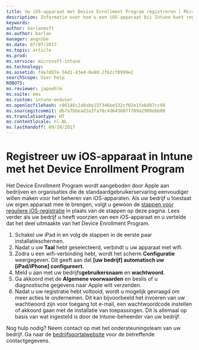 ```yaml
---
title: Uw iOS-apparaat met Device Enrollment Program registreren | Microsoft Docs
description: Informatie over hoe u een iOS-apparaat bij Intune kunt registreren met DEP
keywords: 
author: barlanmsft
ms.author: barlan
manager: angrobe
ms.date: 07/07/2017
ms.topic: article
ms.prod: 
ms.service: microsoft-intune
ms.technology: 
ms.assetid: f4e7d87e-56d1-43e4-8e88-2f62cf0999e2
searchScope: User help
ROBOTS: 
ms.reviewer: japoehlm
ms.suite: ems
ms.custom: intune-enduser
ms.openlocfilehash: c06146c2a8abe15f346be532cf02e1fe6d97cc99
ms.sourcegitcommit: db7a7bbead3a3fa78c4d643607f709a2909eb608
ms.translationtype: HT
ms.contentlocale: nl-NL
ms.lasthandoff: 09/28/2017
---
```

# <a name="enroll-your-ios-device-in-intune-with-the-device-enrollment-program"></a>Registreer uw iOS-apparaat in Intune met het Device Enrollment Program

Het Device Enrollment Program wordt aangeboden door Apple aan bedrijven en organisaties die de standaardgebruikerservaring eenvoudiger willen maken voor het beheren van iOS-apparaten. Als uw bedrijf u toestaat uw eigen apparaat mee te brengen, volgt u gewoon de [stappen voor reguliere iOS-registratie](enroll-your-device-in-intune-ios.md) in plaats van de stappen op deze pagina. Lees verder als uw bedrijf u heeft voorzien van een iOS-apparaat en u vertelde dat het deel uitmaakte van het Device Enrollment Program.

1.  Schakel uw iPad in en volg de stappen in de eerste paar installatieschermen.
2.  Nadat u uw **Taal** hebt geselecteerd, verbindt u uw apparaat met wifi.
3.  Zodra u een wifi-verbinding hebt, wordt het scherm **Configuratie** weergegeven. Dit geeft aan dat **[uw bedrijf] automatisch uw [iPad/iPhone] configureert.**
4.  Meld u aan met uw bedrijfs**gebruikersnaam** en **wachtwoord**.
5.  Ga akkoord met de **Algemene voorwaarden** en beslis of u diagnostische gegevens naar Apple wilt verzenden.
6.  Nadat u uw registratie hebt voltooid, wordt u mogelijk gevraagd om meer acties te ondernemen. Dit kan bijvoorbeeld het invoeren van uw wachtwoord zijn voor toegang tot e-mail, een wachtwoordcode instellen of akkoord gaan met de installatie van toepassingen. Dit is allemaal op basis van wat ingesteld is door de Intune-beheerder van uw bedrijf.

Nog hulp nodig? Neem contact op met het ondersteuningsteam van uw bedrijf. Ga naar de [bedrijfsportalwebsite](https://portal.manage.microsoft.com) voor de betreffende contactgegevens.
